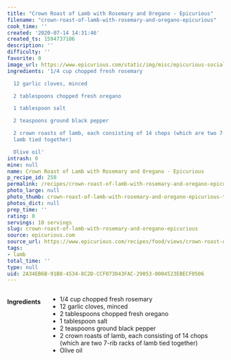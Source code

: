 ```yaml
---
title: "Crown Roast of Lamb with Rosemary and Oregano - Epicurious"
filename: "crown-roast-of-lamb-with-rosemary-and-oregano-epicurious"
cook_time: ''
created: '2020-07-14 14:31:46'
created_ts: 1594737106
description: ''
difficulty: ''
favorite: 0
image_url: https://www.epicurious.com/static/img/misc/epicurious-social-logo.png
ingredients: '1/4 cup chopped fresh rosemary

  12 garlic cloves, minced

  2 tablespoons chopped fresh oregano

  1 tablespoon salt

  2 teaspoons ground black pepper

  2 crown roasts of lamb, each consisting of 14 chops (which are two 7-rib racks of
  lamb tied together)

  Olive oil'
intrash: 0
mine: null
name: Crown Roast of Lamb with Rosemary and Oregano - Epicurious
p_recipe_id: 250
permalink: /recipes/crown-roast-of-lamb-with-rosemary-and-oregano-epicurious
photo_large: null
photo_thumb: crown-roast-of-lamb-with-rosemary-and-oregano-epicurious-thumb.jpg
photos_dict: null
prep_time: ''
rating: 0
servings: 10 servings
slug: crown-roast-of-lamb-with-rosemary-and-oregano-epicurious
source: epicurious.com
source_url: https://www.epicurious.com/recipes/food/views/crown-roast-of-lamb-with-rosemary-and-oregano-104492
tags:
- lamb
total_time: ''
type: null
uid: 2A34EB6B-91B8-4534-8C2D-CCF073043FAC-29053-0004523EBECF0506
---
```

<div class="large-8 medium-7 columns" id="writeup">	</div><!-- #writeup -->
</div><!-- #row-one -->
<div class="row" id="row-two">	<div class="medium-4 small-5 columns" id="ingredients"><h4>Ingredients</h4><div class="box box-ingredients content"><ul>
<li>1/4 cup chopped fresh rosemary</li>
<li>12 garlic cloves, minced</li>
<li>2 tablespoons chopped fresh oregano</li>
<li>1 tablespoon salt</li>
<li>2 teaspoons ground black pepper</li>
<li>2 crown roasts of lamb, each consisting of 14 chops (which are two 7-rib racks of lamb tied together)</li>
<li>Olive oil</li>
</ul>
</div>	</div>	<div class="medium-6 small-7 columns" id="directions">	</div>